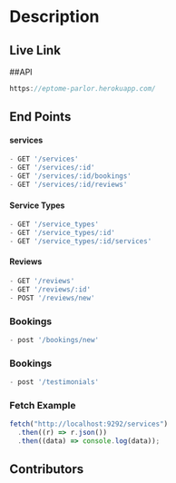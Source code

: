 # Description

## Live Link

##API
```js
https://eptome-parlor.herokuapp.com/
```

## End Points
#### services
```js
- GET '/services'
- GET '/services/:id'
- GET '/services/:id/bookings'
- GET '/services/:id/reviews'
```
#### Service Types
```js
- GET '/service_types'
- GET '/service_types/:id'
- GET '/service_types/:id/services'
```

#### Reviews
```js
- GET '/reviews'
- GET '/reviews/:id'
- POST '/reviews/new'
```

### Bookings
```js
- post '/bookings/new'
```
### Bookings
```js
- post '/testimonials'
```
### Fetch Example



```js
fetch("http://localhost:9292/services")
  .then((r) => r.json())
  .then((data) => console.log(data));
```

## Contributors
